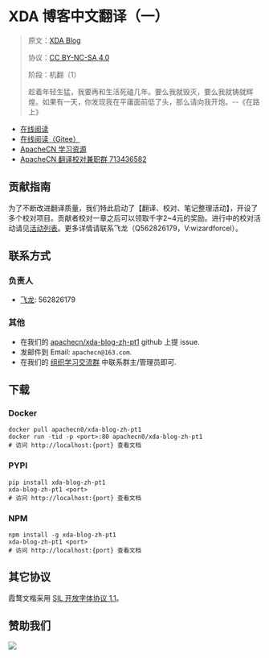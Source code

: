 <!--
    需要填充的占位符：
    
    README.md
    
        XDA 博客中文翻译（一）：文档中文名
        XDA Blog：文档英文名
        https://www.xda-developers.com/：文档原始链接
        xda1：域名前缀
        飞龙：负责人名称
        wizardforcel：负责人 Github 用户名
        562826179：负责人 QQ
        xda-blog-zh-pt1：ApacheCN 的 Github 仓库名称
        xda-blog-zh-pt1：DockerHub 仓库名称
        xda-blog-zh-pt1：PYPI 包名称
        xda-blog-zh-pt1：NPM 包名称
    
    CNAME
    
        xda1：域名前缀

    index.html
    
        XDA 博客中文翻译（一）：文档中文名
        #a601c8：显示颜色
        xda-blog-zh-pt1：ApacheCN 的 Github 仓库名称

    asset/docsify-apachecn-footer.js
    
        xda-blog-zh-pt1：ApacheCN 的 Github 仓库名称
-->

# XDA 博客中文翻译（一）

> 原文：[XDA Blog](https://www.xda-developers.com/)
> 
> 协议：[CC BY-NC-SA 4.0](http://creativecommons.org/licenses/by-nc-sa/4.0/)
> 
> 阶段：机翻（1）
> 
> 趁着年轻生猛，我要再和生活死磕几年。要么我就毁灭，要么我就铸就辉煌。如果有一天，你发现我在平庸面前低了头，那么请向我开炮。--《在路上》

* [在线阅读](https://xda1.apachecn.org)
* [在线阅读（Gitee）](https://apachecn.gitee.io/doc-template/)
* [ApacheCN 学习资源](http://docs.apachecn.org/)
* [ApacheCN 翻译校对兼职群 713436582](https://jq.qq.com/?_wv=1027&k=VSNtgpjb)

## 贡献指南

为了不断改进翻译质量，我们特此启动了【翻译、校对、笔记整理活动】，开设了多个校对项目。贡献者校对一章之后可以领取千字2\~4元的奖励。进行中的校对活动请见[活动列表](https://home.apachecn.org/#/docs/activity/docs-activity)。更多详情请联系飞龙（Q562826179，V:wizardforcel）。

## 联系方式

### 负责人

* [飞龙](https://github.com/wizardforcel): 562826179

### 其他

*   在我们的 [apachecn/xda-blog-zh-pt1](https://github.com/apachecn/xda-blog-zh-pt1) github 上提 issue.
*   发邮件到 Email: `apachecn@163.com`.
*   在我们的 [组织学习交流群](https://www.apachecn.org/#/docs/join) 中联系群主/管理员即可.

## 下载

### Docker

```
docker pull apachecn0/xda-blog-zh-pt1
docker run -tid -p <port>:80 apachecn0/xda-blog-zh-pt1
# 访问 http://localhost:{port} 查看文档
```

### PYPI

```
pip install xda-blog-zh-pt1
xda-blog-zh-pt1 <port>
# 访问 http://localhost:{port} 查看文档
```

### NPM

```
npm install -g xda-blog-zh-pt1
xda-blog-zh-pt1 <port>
# 访问 http://localhost:{port} 查看文档
```

## 其它协议

霞鹜文楷采用 [SIL 开放字体协议 1.1](https://github.com/lxgw/LxgwWenKai/blob/main/SIL_Open_Font_License_1.1.txt)。

## 赞助我们

![](http://data.apachecn.org/img/about/donate.jpg)
